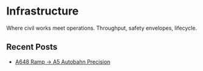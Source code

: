 # Infrastructure

Where civil works meet operations. Throughput, safety envelopes, lifecycle.

## Recent Posts
- [A648 Ramp → A5 Autobahn Precision](a5.md)
